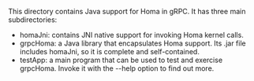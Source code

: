 This directory contains Java support for Homa in gRPC. It has three
main subdirectories:
- homaJni: contains JNI native support for invoking Homa kernel calls.
- grpcHoma: a Java library that encapsulates Homa support. Its .jar
  file includes homaJni, so it is complete and self-contained.
- testApp: a main program that can be used to test and exercise grpcHoma.
  Invoke it with the --help option to find out more.
